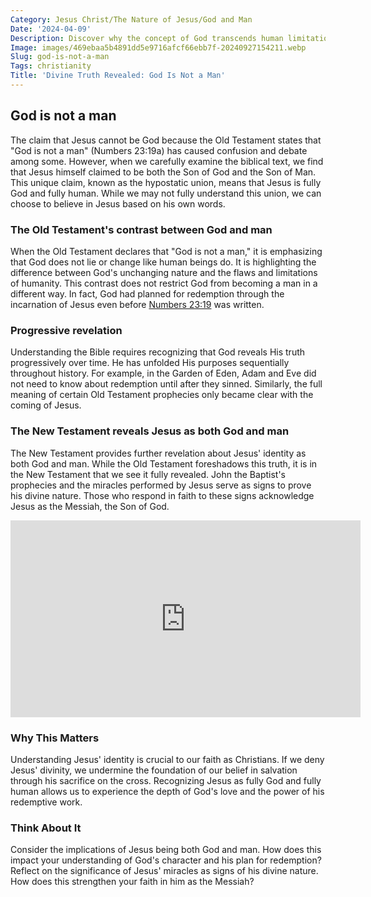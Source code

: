 ```yaml
---
Category: Jesus Christ/The Nature of Jesus/God and Man
Date: '2024-04-09'
Description: Discover why the concept of God transcends human limitations in our insightful exploration of how God is not a man. Delve into the divine nature beyond the confines of human understanding.
Image: images/469ebaa5b4891dd5e9716afcf66ebb7f-20240927154211.webp
Slug: god-is-not-a-man
Tags: christianity
Title: 'Divine Truth Revealed: God Is Not a Man'
---
```


## God is not a man

The claim that Jesus cannot be God because the Old Testament states that "God is not a man" (Numbers 23:19a) has caused confusion and debate among some. However, when we carefully examine the biblical text, we find that Jesus himself claimed to be both the Son of God and the Son of Man. This unique claim, known as the hypostatic union, means that Jesus is fully God and fully human. While we may not fully understand this union, we can choose to believe in Jesus based on his own words.

### The Old Testament's contrast between God and man

When the Old Testament declares that "God is not a man," it is emphasizing that God does not lie or change like human beings do. It is highlighting the difference between God's unchanging nature and the flaws and limitations of humanity. This contrast does not restrict God from becoming a man in a different way. In fact, God had planned for redemption through the incarnation of Jesus even before [Numbers 23:19](https://www.bibleref.com/Numbers/23/Numbers-23-19.html) was written.

### Progressive revelation

Understanding the Bible requires recognizing that God reveals His truth progressively over time. He has unfolded His purposes sequentially throughout history. For example, in the Garden of Eden, Adam and Eve did not need to know about redemption until after they sinned. Similarly, the full meaning of certain Old Testament prophecies only became clear with the coming of Jesus.

### The New Testament reveals Jesus as both God and man

The New Testament provides further revelation about Jesus' identity as both God and man. While the Old Testament foreshadows this truth, it is in the New Testament that we see it fully revealed. John the Baptist's prophecies and the miracles performed by Jesus serve as signs to prove his divine nature. Those who respond in faith to these signs acknowledge Jesus as the Messiah, the Son of God.


<iframe width="560" height="315" src="https://www.youtube.com/embed/FoDqAdfU2As" frameborder="0" allow="autoplay; encrypted-media" allowfullscreen></iframe>


### Why This Matters

Understanding Jesus' identity is crucial to our faith as Christians. If we deny Jesus' divinity, we undermine the foundation of our belief in salvation through his sacrifice on the cross. Recognizing Jesus as fully God and fully human allows us to experience the depth of God's love and the power of his redemptive work.

### Think About It

Consider the implications of Jesus being both God and man. How does this impact your understanding of God's character and his plan for redemption? Reflect on the significance of Jesus' miracles as signs of his divine nature. How does this strengthen your faith in him as the Messiah?